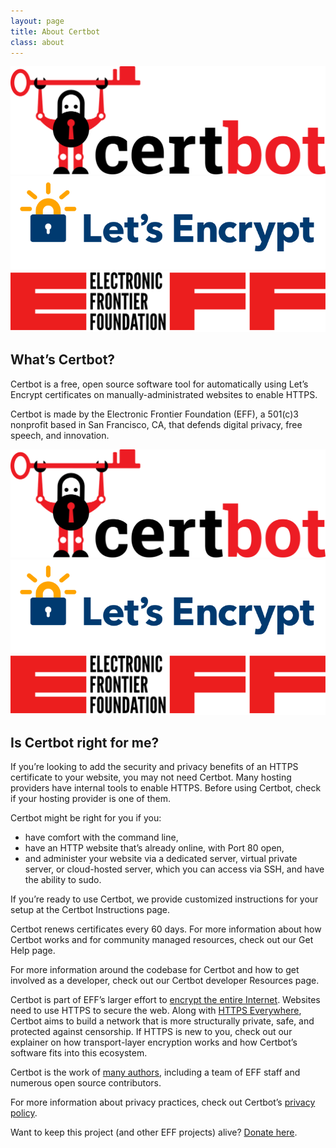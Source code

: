 ```yaml
---
layout: page
title: About Certbot
class: about
---
```


<div class="logos mobile-hidden">
<img src="/images/certbot-logo-1A.svg" alt="Certbot logo"> 
<img src="/images/LetsEncrypt-logo.svg" alt="Let's Encrypt logo"> 
<img src="/images/EFF-logo.svg" alt="Electronic Frontier Foundation logo"> 
</div>

## What’s Certbot?
Certbot is a free, open source software tool for automatically using Let’s Encrypt certificates on manually-administrated websites to enable HTTPS. 

Certbot is made by the Electronic Frontier Foundation (EFF), a 501(c)3 nonprofit based in San Francisco, CA, that defends digital privacy, free speech, and innovation.

<div class="logos mobile-only">
<img src="/images/certbot-logo-1A.svg" alt="Certbot logo"> 
<img src="/images/LetsEncrypt-logo.svg" alt="Let's Encrypt logo"> 
<img src="/images/EFF-logo.svg" alt="Electronic Frontier Foundation logo"> 
</div>

## Is Certbot right for me?
If you’re looking to add the security and privacy benefits of an HTTPS certificate to your website, you may not need Certbot. Many hosting providers have internal tools to enable HTTPS. Before using Certbot, check if your hosting provider is one of them.

Certbot might be right for you if you:
+ have comfort with the command line, 
+ have an HTTP website that’s already online, with Port 80 open,
+ and administer your website via a dedicated server, virtual private server, or cloud-hosted server, which you can access via SSH, and have the ability to sudo.

If you’re ready to use Certbot, we provide customized instructions for your setup at the Certbot 
Instructions page. 

Certbot renews certificates every 60 days. For more information about how Certbot works and for community managed resources, check out our Get Help page. 

For more information around the codebase for Certbot and how to get involved as a developer, check out our Certbot developer Resources page.

Certbot is part of EFF’s larger effort to [encrypt the entire Internet](https://eff.org/encrypt-the-web). Websites need to use HTTPS to secure the web. Along with [HTTPS Everywhere](https://www.eff.org/https-everywhere), Certbot aims to build a network that is more structurally private, safe, and protected against censorship. If HTTPS is new to you, check out our explainer on how transport-layer encryption works and how Certbot’s software fits into this ecosystem.

Certbot is the work of [many authors](https://github.com/certbot/certbot/graphs/contributors), including a team of EFF staff and numerous open source contributors.

For more information about privacy practices, check out Certbot’s [privacy policy](/privacy).

Want to keep this project (and other EFF projects) alive? [Donate here](https://supporters.eff.org/donate/support-lets-encrypt).
